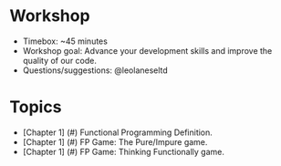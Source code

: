 
# Workshop
  * Timebox: ~45 minutes
  * Workshop goal: Advance your development skills and improve the quality of our code.
  * Questions/suggestions: @leolaneseltd

# Topics
  * [Chapter 1] (#) Functional Programming Definition.
  * [Chapter 1] (#) FP Game: The Pure/Impure game.
  * [Chapter 1] (#) FP Game: Thinking Functionally game.
